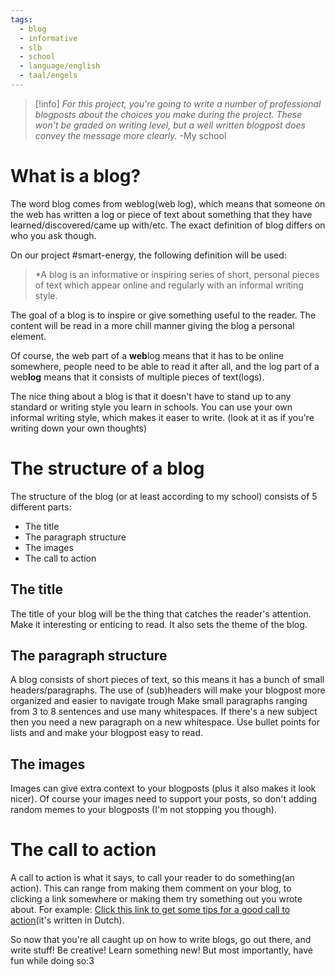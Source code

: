 ```yaml
---
tags:
  - blog
  - informative
  - slb
  - school
  - language/english
  - taal/engels
---
```

>[!info] 
>*For this project, you're going to write a number of professional blogposts about the choices you make during the project. These won't be graded on writing level, but a well written blogpost does convey the message more clearly.*
>-My school
# What is a blog?

The word blog comes from weblog(web log), which means that someone on the web has written a log or piece of text about something that they have learned/discovered/came up with/etc. The exact definition of blog differs on who you ask though.

On our project #smart-energy, the following definition will be used:
>*A blog is an informative or inspiring series of short, personal pieces of text which appear online and regularly with an informal writing style.

The goal of a blog is to inspire or give something useful to the reader. The content will be read in a more chill manner giving the blog a personal element.

Of course, the web part of a **web**log means that it has to be online somewhere, people need to be able to read it after all, and the log part of a web**log** means that it consists of multiple pieces of text(logs).

The nice thing about a blog is that it doesn't have to stand up to any standard or writing style you learn in schools. You can use your own informal writing style, which makes it easer to write. (look at it as if you're writing down your own thoughts)


# The structure of a blog
The structure of the blog (or at least according to my school) consists of 5 different parts:
- The title
- The paragraph structure
- The images
- The call to action

## The title
The title of your blog will be the thing that catches the reader's attention. Make it interesting or enticing to read. It also sets the theme of the blog.

## The paragraph structure
A blog consists of short pieces of text, so this means it has a bunch of small headers/paragraphs.
The use of (sub)headers will make your blogpost more organized and easier to navigate trough
Make small paragraphs ranging from 3 to 8 sentences and use many whitespaces.
If there's a new subject then you need a new paragraph on a new whitespace. 
Use bullet points for lists and and make your blogpost easy to read.

## The images
Images can give extra context to your blogposts (plus it also makes it look nicer). Of course your images need to support your posts, so don't adding random memes to your blogposts (I'm not stopping you though).

# The call to action
A call to action is what it says, to call your reader to do something(an action). This can range from making them comment on your blog, to clicking a link somewhere or making them try something out you wrote about.
For example: [Click this link to get some tips for a good call to action](https://succesvol-bloggen.nl/de-inhoud/5-tips-voor-de-perfecte-call-to-action/)(it's written in Dutch).

So now that you're all caught up on how to write blogs, go out there, and write stuff! Be creative! Learn something new! But most importantly, have fun while doing so:3